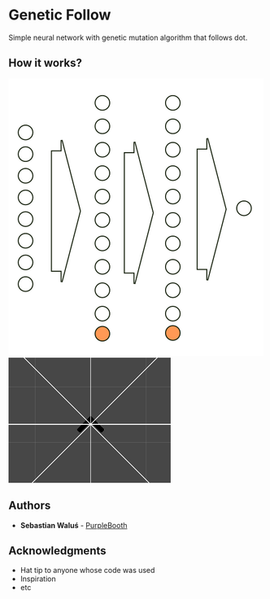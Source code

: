 # Genetic Follow

Simple neural network with genetic mutation algorithm that follows dot.

## How it works?

![Network](/network.png)
![Agent](/agent.png)

## Authors

* **Sebastian Waluś** - [PurpleBooth](https://github.com/R1per)

## Acknowledgments

* Hat tip to anyone whose code was used
* Inspiration
* etc
